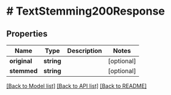 # # TextStemming200Response

## Properties

Name | Type | Description | Notes
------------ | ------------- | ------------- | -------------
**original** | **string** |  | [optional]
**stemmed** | **string** |  | [optional]

[[Back to Model list]](../../README.md#models) [[Back to API list]](../../README.md#endpoints) [[Back to README]](../../README.md)
